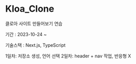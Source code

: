 # Kloa_Clone
클로아 사이트 만들어보기 연습

기간 : 2023-10-24 ~ 

기술스택 : Next.js, TypeScript

1일차: 저장소 생성, 언어 선택
2일차: header + nav 작업, 반응형 X
